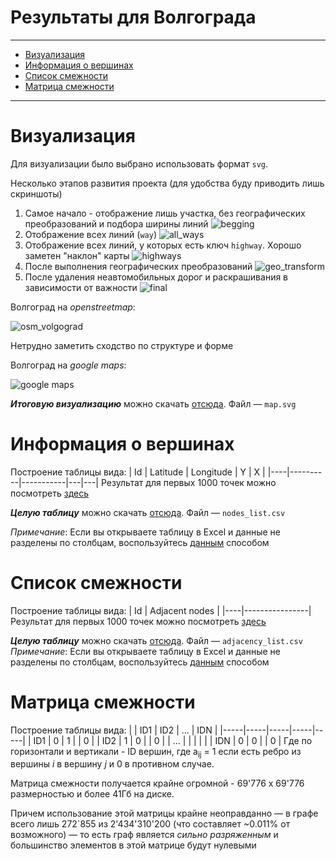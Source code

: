 # Результаты для Волгограда

___

* [Визуализация](#визуализация)
* [Информация о вершинах](#информация-о-вершинах)
* [Список смежности](#список-смежности)
* [Матрица смежности](#матрица-смежности)

___

# Визуализация

Для визуализации было выбрано использовать формат `svg`.

Несколько этапов развития проекта (для удобства буду приводить лишь скриншоты)

1. Самое начало - отображение лишь участка, без географических преобразований и подбора ширины линий 
![begging](resources/begging.jpg)
2. Отображение всех линий (`way`) 
![all_ways](resources/all_ways.jpg)
3. Отображение всех линий, у которых есть ключ `highway`. Хорошо заметен "наклон" карты 
![highways](resources/highways.jpg)
4. После выполнения географических преобразований 
![geo_transform](resources/geo_transform.png)
5. После удаления неавтомобильных дорог и раскрашивания в зависимости от важности
![final](resources/volgograd.png)

Волгоград на _openstreetmap_:  

![osm_volgograd](resources/osm_volgograd.png) 

Нетрудно заметить сходство по структуре и форме

Волгоград на _google maps_:  

![google maps](resources/google_maps.png)

*__Итоговую визуализацию__* можно скачать [отсюда](https://github.com/bruce-willis/City-Roads/releases). Файл — `map.svg`

# Информация о вершинах

Построение таблицы вида:
| Id | Latitude | Longitude | Y | X |
|----|----------|-----------|---|---|
Результат для первых 1000 точек можно посмотреть [здесь](../src/Output/nodes_list.csv)

*__Целую таблицу__* можно скачать [отсюда](https://github.com/bruce-willis/City-Roads/releases). Файл — `nodes_list.csv`  

*Примечание*: Если вы открываете таблицу в Excel и данные не разделены по столбцам, воспользуйтесь [данным](https://superuser.com/questions/606272/how-to-get-excel-to-interpret-the-comma-as-a-default-delimiter-in-csv-files/686415#686415) способом

# Список смежности

Построение таблицы вида:
| Id | Adjacent nodes |
|----|----------------|
Результат для первых 1000 точек можно посмотреть [здесь](../src/Output/adjacency_list.csv)

*__Целую таблицу__* можно скачать [отсюда](https://github.com/bruce-willis/City-Roads/releases). Файл — `adjacency_list.csv`  
*Примечание*: Если вы открываете таблицу в Excel и данные не разделены по столбцам, воспользуйтесь [данным](https://superuser.com/questions/606272/how-to-get-excel-to-interpret-the-comma-as-a-default-delimiter-in-csv-files/686415#686415) способом

# Матрица смежности

Построение таблицы вида:
|     | ID1 | ID2 | ... | IDN |
|-----|-----|-----|-----|-----|
| ID1 | 0   | 1   |     | 0   |
| ID2 | 1   | 0   |     | 0   |
| ... |     |     |     |     |
| IDN | 0   | 0   |     | 0   |
Где по горизонтали и вертикали - ID вершин, где a<sub>ij</sub> = 1 если есть ребро из вершины *i* в вершину *j* и 0 в противном случае.

Матрица смежности получается крайне огромной - 69'776 x 69'776 размерностью и более 41Гб на диске.

Причем использование этой матрицы крайне неоправданно — в графе всего лишь 272`855 из 2'434'310'200 (что составляет ~0.011% от возможного) — то есть граф является *сильно разряженным* и большинство элементов в этой матрице будут нулевыми